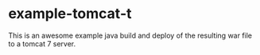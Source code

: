 # example-tomcat-t

This is an awesome example java build and deploy of the resulting
war file to a tomcat 7 server.

